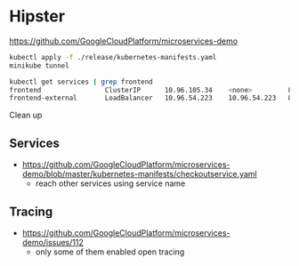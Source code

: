 # Hipster

https://github.com/GoogleCloudPlatform/microservices-demo

```bash
kubectl apply -f ./release/kubernetes-manifests.yaml
minikube tunnel
```

```bash
kubectl get services | grep frontend
frontend                ClusterIP      10.96.105.34    <none>         80/TCP         12m
frontend-external       LoadBalancer   10.96.54.223    10.96.54.223   80:31609/TCP   12m
```

Clean up

## Services

- https://github.com/GoogleCloudPlatform/microservices-demo/blob/master/kubernetes-manifests/checkoutservice.yaml
  - reach other services using service name

## Tracing

- https://github.com/GoogleCloudPlatform/microservices-demo/issues/112
  - only some of them enabled open tracing